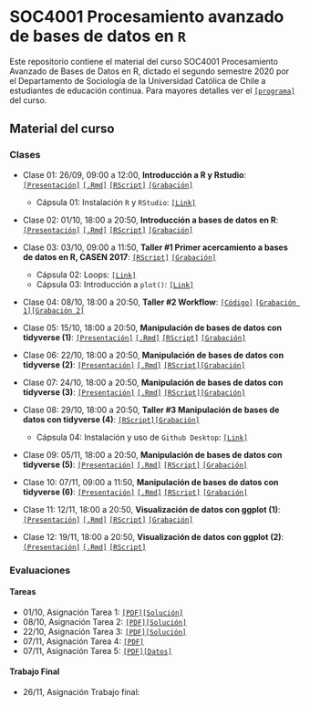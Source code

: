 # SOC4001 Procesamiento avanzado de bases de datos en `R`
Este repositorio contiene el material del curso SOC4001 Procesamiento Avanzado de Bases de Datos en R, dictado el segundo semestre 2020 por el Departamento de Sociología de la Universidad Católica de Chile a estudiantes de educación continua. Para mayores detalles ver el [`[programa]`](files/syllabus_soc4001.pdf) del curso.

## Material del curso

### Clases

- Clase 01: 26/09, 09:00 a 12:00, **Introducción a R y Rstudio**: [`[Presentación]`](https://mebucca.github.io/dar_soc4001/slides/class_1/class_1#1) [`[.Rmd]`](slides/class_1/class_1.Rmd) [`[RScript]`](slides/class_1/class_1.R) [`[Grabación]`](https://zoom.us/rec/share/qiAknm5lajflej0K68cahyFz97kEEJ6WxyiyKnxqf_eQZg8gtCg2Exkt0aSU-t4.4TgOQ3ic54A5W9vN)
  
  - Cápsula 01: Instalación `R` y `RStudio`: [`[Link]`](https://www.youtube.com/watch?v=IgsXUjQgtOM&feature=youtu.be) 


- Clase 02: 01/10, 18:00 a 20:50, **Introducción a bases de datos en R**: [`[Presentación]`](https://mebucca.github.io/dar_soc4001/slides/class_2/class_2#1) [`[.Rmd]`](slides/class_2/class_2.Rmd) [`[RScript]`](slides/class_2/class_2.R) [`[Grabación]`](https://zoom.us/rec/play/kEmqUCc9ZGQwCSXupctTIarMDK2hjLR1lE1yqUbWzwOfPDhrisKtsY7uWUyeGcSlZyjIeKvCngQrTqjW.43E3x0x5B7Rz5lEW?continueMode=true&_x_zm_rtaid=9_CxiuskSx-rdgg5VDYbIw.1601606724313.a7dfc3f0529ea05011fd92e6f1f58c81&_x_zm_rhtaid=55)

- Clase 03: 03/10, 09:00 a 11:50, **Taller #1 Primer acercamiento a bases de datos en R, CASEN 2017**: [`[RScript]`](slides/class_3/class_3.R) [`[Grabación]`](https://zoom.us/rec/share/yaOGnh8-_VhMV0KDWP2LI6GrdIO_lYCe_NwyH--IuMRsUpJXAjSWbBIxQQuovOtz.UGdq7h1q8zrki1jN)

  - Cápsula 02: Loops: [`[Link]`](https://www.youtube.com/watch?v=i08SBxv3xBU&feature=youtu.be) 
  - Cápsula 03: Introducción a `plot()`: [`[Link]`](https://www.youtube.com/watch?v=KJrColFtD3Q&feature=youtu.be) 

- Clase 04: 08/10, 18:00 a 20:50, **Taller #2 Workflow**: [`[Código]`](slides/class_4/workflow.zip)
[`[Grabación 1]`](https://zoom.us/rec/share/NwMr0g9prA89k96xrxTlbvgmoCLyoyvuLSQbAtS-BSHKD7yLuTKXfDIayUGXA_gx.7yC_36slEur4IZc9?startTime=1602190820000)[`[Grabación 2]`](https://www.dropbox.com/s/05pelg51td1lkqt/GMT20201008-210020_Clase-SOC4_1920x1120.mp4?dl=0)


- Clase 05: 15/10, 18:00 a 20:50, **Manipulación de bases de datos con tidyverse (1)**: [`[Presentación]`](https://mebucca.github.io/dar_soc4001/slides/class_5/class_5#1) [`[.Rmd]`](slides/class_5/class_5.Rmd) [`[RScript]`](slides/class_5/class_5.R) [`[Grabación]`](https://zoom.us/rec/share/wMdDNE5czp5NbhQLnMuNQuDmoDIgRx-BC7Qptjk1o5PxvZIWgxv_h-39XqEE42sB.25_ooAYiOnoHWKPi?startTime=1602795570000)

- Clase 06: 22/10, 18:00 a 20:50, **Manipulación de bases de datos con tidyverse (2)**: [`[Presentación]`](https://mebucca.github.io/dar_soc4001/slides/class_6/class_6#1) [`[.Rmd]`](slides/class_6/class_6.Rmd) [`[RScript]`](slides/class_6/class_6.R)[`[Grabación]`](https://zoom.us/rec/play/sOBqyK02Q4e47Fhh9j0ygcXIHkqmO2IIrXRNkOlbCNK7Murj3sIWCHyr4jkRsN6BaMdSh4BHyY3adT27.my1ZvQfVlX9b-9-z?autoplay=true&startTime=1603400367000)

- Clase 07: 24/10, 18:00 a 20:50, **Manipulación de bases de datos con tidyverse (3)**: [`[Presentación]`](https://mebucca.github.io/dar_soc4001/slides/class_7/class_7#1) [`[.Rmd]`](slides/class_7/class_7.Rmd) [`[RScript]`](slides/class_7/class_7.R)[`[Grabación]`](https://zoom.us/rec/play/bZnhkb-r1AWljg-NGxbQ4OQclGrXtkcEDgSyMx-0UrYJlj85kQl04EPGUVyIEsIbkxqg-2OLPclOA26U.5e_0kiIPRRe0AiZh?continueMode=true&_x_zm_rtaid=B0k7zP4fQ8Oh4qMLcVNFbw.1603806063432.f475e5ba6847378fa0e4a1f17d5e7e1a&_x_zm_rhtaid=242)

- Clase 08: 29/10, 18:00 a 20:50, **Taller #3 Manipulación de bases de datos con tidyverse (4)**: [`[RScript]`](slides/class_8/class_8.R)[`[Grabación]`](https://zoom.us/rec/play/l7CzxXc3wqCoxokGFfRnqglhz-26ZMzwVRbqYsDSTcLmfrsFpPkQOTx2ihrNMcxRlCksfTf-qm4KZK2e.Rnc9xSN_AN8P9PEa?continueMode=true&_x_zm_rtaid=dwo5Uh3GT_eYnIjh5z3mcw.1604057259582.7e198f296f7fec5817ac8b548c711af8&_x_zm_rhtaid=773)

  - Cápsula 04: Instalación y uso de `Github Desktop`: [`[Link]`](https://www.youtube.com/watch?v=VUNtPWhVpOQ&feature=youtu.be) 

- Clase 09: 05/11, 18:00 a 20:50, **Manipulación de bases de datos con tidyverse (5)**: [`[Presentación]`](https://mebucca.github.io/dar_soc4001/slides/class_9/class_9#1) [`[.Rmd]`](slides/class_9/class_9.Rmd) [`[RScript]`](slides/class_9/class_9.R) [`[Grabación]`](https://zoom.us/rec/share/R9FLT6QsPLy6x45TVAdm3KW7FNm7c1QEMBS2IW12xplfwD5XMgmRTSR3vekxSiQG.LA8hYEB5XGDZKyxy?startTime=1604610008000)

- Clase 10: 07/11, 09:00 a 11:50, **Manipulación de bases de datos con tidyverse (6)**: [`[Presentación]`](https://mebucca.github.io/dar_soc4001/slides/class_10/class_10#1) [`[.Rmd]`](slides/class_10/class_10.Rmd) [`[RScript]`](slides/class_10/class_10.R) [`[Grabación]`](https://zoom.us/rec/share/DFVQBSNzrgQre8l3RSDRxyicWg8KVqhYvXnDFc8yCffn19-0s3ER0ITRV1JhHRqQ.upzoCW3XhUa3_yb7?startTime=1604750265000)

- Clase 11: 12/11, 18:00 a 20:50, **Visualización de datos con ggplot (1)**: [`[Presentación]`](https://mebucca.github.io/dar_soc4001/slides/class_11/class_11#1) [`[.Rmd]`](slides/class_11/class_11.Rmd) [`[RScript]`](slides/class_11/class_11.R) [`[Grabación]`](https://zoom.us/rec/play/CjF_rVVY1TyO-9LRQvHdFhTyfsg6LNmAZgDeLtxs8d-o8NPxsrvYMdbt4HEnJ_UIlKRT__cEPD1nkCQ7.ams9R09gcN28ZnJ8?continueMode=true&_x_zm_rtaid=hux5ZssESJKrhfYxe39Ofw.1605266556083.5f7be7c2aa78f78da3e5a87b2bd57a0d&_x_zm_rhtaid=413)


- Clase 12: 19/11, 18:00 a 20:50, **Visualización de datos con ggplot (2)**: [`[Presentación]`](https://mebucca.github.io/dar_soc4001/slides/class_12/class_12#1) [`[.Rmd]`](slides/class_12/class_12.Rmd) [`[RScript]`](slides/class_12/class_12.R)


### Evaluaciones 

#### Tareas 

- 01/10, Asignación Tarea 1: [`[PDF]`](homework/t_1.pdf)[`[Solución]`](homework/t_1_answers.pdf)
- 08/10, Asignación Tarea 2: [`[PDF]`](homework/t_2.pdf)[`[Solución]`](homework/t2_answers.zip)  
- 22/10, Asignación Tarea 3: [`[PDF]`](homework/t_3.pdf)[`[Solución]`](homework/t_3_answers.pdf)
- 07/11, Asignación Tarea 4: [`[PDF]`](homework/t_4.pdf)
- 07/11, Asignación Tarea 5: [`[PDF]`](homework/t_5.pdf)[`[Datos]`](slides/class_12/covid_data.csv)



#### Trabajo Final

- 26/11, Asignación Trabajo final:
